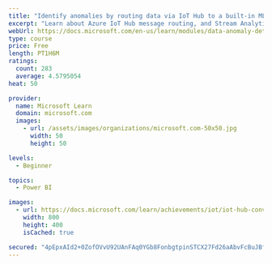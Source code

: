 ```yaml
---
title: "Identify anomalies by routing data via IoT Hub to a built-in ML model in Azure Stream Analytics"
excerpt: "Learn about Azure IoT Hub message routing, and Stream Analytics anomaly detection. Start by creating an app that simulates issues with conveyor belt vibration. Then, use the Azure portal to route all the data for archiving in blob storage. Finish by routing the vibration data to anomaly detection, using a built-in ML model."
webUrl: https://docs.microsoft.com/en-us/learn/modules/data-anomaly-detection-using-azure-iot-hub/
type: course
price: Free
length: PT1H6M
ratings:
  count: 283
  average: 4.5795054
heat: 50

provider:
  name: Microsoft Learn
  domain: microsoft.com
  images:
    - url: /assets/images/organizations/microsoft.com-50x50.jpg
      width: 50
      height: 50

levels:
  - Beginner

topics:
  - Power BI

images:
  - url: https://docs.microsoft.com/learn/achievements/iot/iot-hub-conveyor-belt-vibration-detection-social.png
    width: 800
    height: 400
    isCached: true

secured: "4pEpxAId2+0ZofOVvU92UAnFAq0YGb8FonbgtpinSTCX27Fd26aAbvFcBuJBfQXIHbSEGuNozkZsYE2u27z+rZrFIhH3FOs4jrnXUSzlew1mDHHMZsohNQ1Vz8glsgiAeWNEiHiwhOd5cw+nqaSLL4+nHRHkSooAqL9eRu7SFlLeJVRl5+Sq2nuPnex/EyX1tR0zmJUnCo3mqwLrZT0KrJhiwuDypjJzz1Bd9XHW5A0iUUS5hwgA3XdL+Y/IywWBfADPu2taSho36Nks31IzXbw4L+elziOrMxl2JeTR/3lkhG5HaKGvTrYfG4M9SNy9q77PK8sJok5WcpXEfNZi3Z34wGLdIS33/obu9K0QTbD4d5sC/+LjrjezinySCR6HrIwa2um2KdHiq4tuRd9njsIYWcR/qaOsR2Z0nUkwLiY=;xNTAOQVcXhDYIEECAOCiGA=="
---
```



